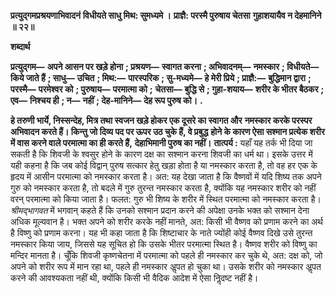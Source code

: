 **प्रत्युद्गमप्रश्रयणाभिवादनं** **विधीयते साधु मिथ: सुमध्यमे ।** **प्राज्ञै: परस्मै पुरुषाय चेतसा** **गुहाशयायैव न देहमानिने ॥ २२॥** 

**शब्दार्थ** 

**प्रत्युद्गम—** **अपने आसन पर खड़े होना** **; प्रश्रयण—** **स्वागत करना** **; अभिवादनम्—** **नमस्कार** **; विधीयते—** **किये जाते हैं** **; साधु—** **उचित** **; मिथ:—** **पारस्परिक** **; सु-मध्यमे—** **हे मेरी प्रिये** **; प्राज्ञै:—** **बुद्धिमान द्वारा** **; परस्मै—** **परमेश्वर को** **; पुरुषाय—** **परमात्मा को** **;** **चेतसा—** **बुद्धि से** **; गुहा-शयाय—** **शरीर के भीतर बैठकर** **; एव—** **निश्चय ही** **; न—** **नहीं** **; देह-मानिने—** **देह रूप पुरुष को।** **.** 

**हे तरुणी भार्ये, निस्सन्देह, मित्र तथा स्वजन खड़े होकर एक दूसरे का स्वागत और** **नमस्कार करके परस्पर अभिवादन करते हैं। किन्तु जो दिव्य पद पर ऊपर उठ चुके हैं, वे प्रबुद्ध** **होने के कारण ऐसा सश्मान प्रत्येक शरीर में वास करने वाले परमात्मा का ही करते हैं,** **देहाभिमानी पुरुष का नहीं।** **तात्पर्य :** यहाँ यह तर्क भी दिया जा सकती है कि शिवजी के श्वसुर होने के कारण दक्ष का सश्मान करना शिवजी का धर्म था। इसके उत्तर में यही कहना है कि जब कोई विद्वान् पुरुष सत्कार हेतु खड़ा होता है या नमस्कार करता है, तो वह हर एक के हृदय में आसीन परमात्मा को नमस्कार करता है। अत: यह देखा जाता है कि वैष्णवों में यदि शिष्य तक अपने गुरु को नमस्कार करता है, तो बदले में गुरु तुरन्त नमस्कार करता है, क्योंकि यह नमस्कार शरीर को नहीं वरन् परमात्मा को किया जाता है। फलत: गुरु भी शिष्य के शरीर में स्थित परमात्मा को नमस्कार करता है। *श्रीमद्भागवत* में भगवान् कहते हैं कि उनको सश्मान प्रदान करने की अपेक्षा उनके भक्त को सश्मान देना अधिक मूल्यवान है। भक्त अपने को शरीर करके नहीं मानते, अत: किसी भी वैष्णव को प्रणाम करने का अर्थ है विष्णु को प्रणाम करना। यह भी कहा जाता है कि शिष्टाचार के नाते ज्योंही कोई वैष्णव दिखे उसे तुरन्त नमस्कार किया जाय, जिससे यह सूचित हो कि उसके भीतर परमात्मा स्थित है। वैष्णव शरीर को विष्णु का मन्दिर मानता है। चूँकि शिवजी कृष्णचेतना में परमात्मा को पहले ही नमस्कार कर चुके थे, अत: दक्ष को, जो अपने को शरीर रूप में मान रहा था, पहले ही नमस्कार अॢपत हो चुका था। उसके शरीर को नमस्कार अॢपत करने की आवश्यकता नहीं थी, क्योंकि किसी भी वैदिक आदेश में ऐसा निॢदष्ट नहीं है।  